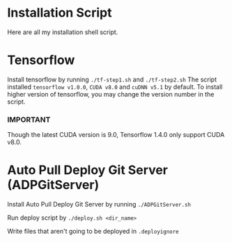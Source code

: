 # Installation Script
Here are all my installation shell script.

# Tensorflow
Install tensorflow by running ```./tf-step1.sh``` and ```./tf-step2.sh```
The script installed ```tensorflow v1.0.0```, ```CUDA v8.0``` and ```cuDNN v5.1``` by default.
To install higher version of tensorflow, you may change the version number in the script.

### **IMPORTANT**
Though the latest CUDA version is 9.0, Tensorflow 1.4.0 only support CUDA v8.0.

# Auto Pull Deploy Git Server (ADPGitServer)
Install Auto Pull Deploy Git Server by running ```./ADPGitServer.sh```

Run deploy script by  ```./deploy.sh <dir_name>```

Write files that aren't going to be deployed in ```.deployignore```